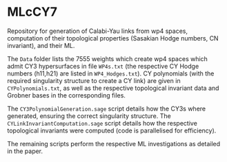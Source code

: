 # MLcCY7
Repository for generation of Calabi-Yau links from wp4 spaces, computation of their topological properties (Sasakian Hodge numbers, CN invariant), and their ML.

The `Data` folder lists the 7555 weights which create wp4 spaces which admit CY3 hypersurfaces in file `WP4s.txt` (the respective CY Hodge numbers (h11,h21) are listed in `WP4_Hodges.txt`). CY polynomials (with the required singularity structure to create a CY link) are given in `CYPolynomials.txt`, as well as the respective topological invariant data and Grobner bases in the corresponding files.    

The `CY3PolynomialGeneration.sage` script details how the CY3s where generated, ensuring the correct singularity structure. The `CYLinkInvariantComputation.sage` script details how the respective topological invariants were computed (code is parallelised for efficiency).    

The remaining scripts perform the respective ML investigations as detailed in the paper.       

